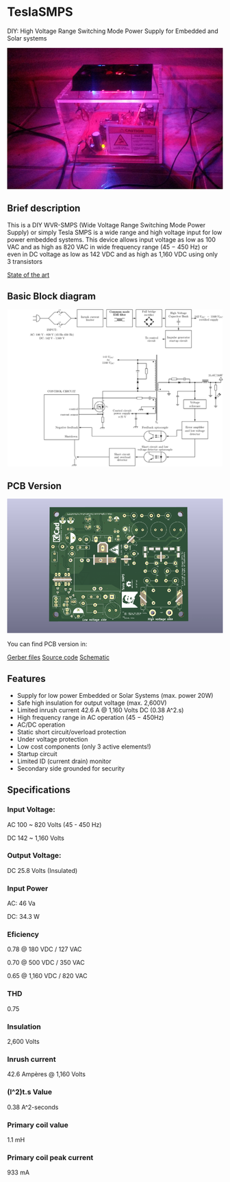 # TeslaSMPS

DIY: High Voltage Range Switching Mode Power Supply for Embedded and Solar systems

<p align="center">
  <img src="/misc/img001.jpg">
</p>

## Brief description

This is a DIY WVR-SMPS (Wide Voltage Range Switching Mode Power Supply) or simply Tesla SMPS is a wide range and high voltage input for low power embedded systems. This device allows input voltage as low as 100 VAC and as high as 820 VAC in wide frequency range (45 − 450 Hz) or even in DC voltage as low as 142 VDC and as high as 1,160 VDC using only 3 transistors

[State of the art](https://github.com/devfabiosilva/TeslaSMPS/blob/master/01-concept/StateOfTheArt.pdf)

## Basic Block diagram

<p align="center">
  <img src="/misc/img002.png">
</p>

## PCB Version

<p align="center">
  <img src="/misc/img003.png">
</p>

You can find PCB version in:

[Gerber files](https://github.com/devfabiosilva/TeslaSMPS/tree/master/02-schematic_and_gerber_files/gerber)
[Source code](https://github.com/devfabiosilva/TeslaSMPS/tree/master/03-smd-project)
[Schematic](https://github.com/devfabiosilva/TeslaSMPS/blob/master/02-schematic_and_gerber_files/2-schematic.pdf)

## Features

- Supply for low power Embedded or Solar Systems (max. power 20W)
- Safe high insulation for output voltage (max. 2,600V)
- Limited inrush current 42.6 A @ 1,160 Volts DC (0.38 A^2.s)
- High frequency range in AC operation (45 − 450Hz)
- AC/DC operation
- Static short circuit/overload protection
- Under voltage protection
- Low cost components (only 3 active elements!)
- Startup circuit
- Limited ID (current drain) monitor
- Secondary side grounded for security

## Specifications

### Input Voltage:

AC 100 ~ 820 Volts (45 - 450 Hz)

DC 142 ~ 1,160 Volts

### Output Voltage:

DC 25.8 Volts (Insulated)

### Input Power

AC: 46 Va

DC: 34.3 W

### Eficiency

0.78 @ 180 VDC / 127 VAC

0.70 @ 500 VDC / 350 VAC

0.65 @ 1,160 VDC / 820 VAC

### THD
0.75

### Insulation

2,600 Volts

### Inrush current

42.6 Ampères @ 1,160 Volts

### (I^2)t.s Value

0.38 A^2-seconds

### Primary coil value

1.1 mH

### Primary coil peak current

933 mA

